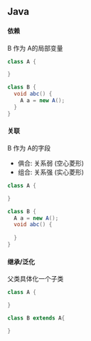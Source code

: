 ## Java

#### 依赖
B 作为 A的局部变量 

``` java
class A {

}

class B {
  void abc() {
    A a = new A();
  }
}
```


#### 关联
B 作为 A的字段
 - 俱合: 关系弱 (空心菱形)
 - 组合: 关系强 (实心菱形)
``` java
class A {

}

class B {
  A a = new A();
  void abc() {
  
  }
}
```


#### 继承/泛化
父类具体化一个子类

``` java
class A {

}

class B extends A{

}
```
